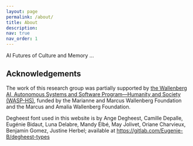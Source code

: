 ```yaml
---
layout: page
permalink: /about/
title: About
description: 
nav: true
nav_order: 1
---
```


AI Futures of Culture and Memory ...

## Acknowledgements

The work of this research group was partially supported by [the Wallenberg AI, Autonomous Systems and Software Program—Humanity and Society (WASP-HS)](https://www.wasp-hs.org), funded by the Marianne and Marcus Wallenberg Foundation and the Marcus and Amalia Wallenberg Foundation.

Degheest font used in this website is by Ange Degheest, Camille Depalle, Eugénie Bidaut, Luna Delabre, Mandy Elbé, May Jolivet, Oriane Charvieux, Benjamin Gomez, Justine Herbel; available at <https://gitlab.com/Eugenie-B/degheest-types>